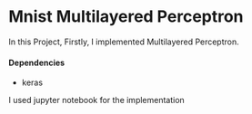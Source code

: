 # Mnist Multilayered Perceptron
In this Project, Firstly, I implemented Multilayered Perceptron.

#### Dependencies
* keras

I used jupyter notebook for the implementation

